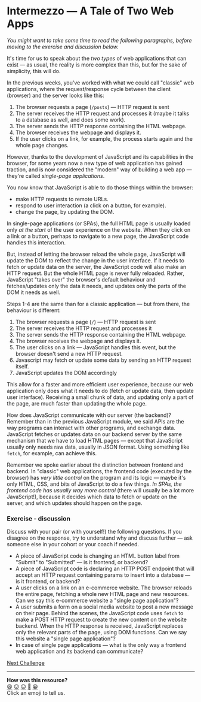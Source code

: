 # Intermezzo — A Tale of Two Web Apps

*You might want to take some time to read the following paragraphs, before moving to the exercise and discussion below.*

It's time for us to speak about the *two types* of web applications that can exist — as usual, the reality is more complex than this, but for the sake of simplicity, this will do.

In the previous weeks, you've worked with what we could call "classic" web applications, where the request/response cycle between the client (browser) and the server looks like this:
1. The browser requests a page (`/posts`) — HTTP request is sent
2. The server receives the HTTP request and processes it (maybe it talks to a database as well, and does some work).
3. The server sends the HTTP response containing the HTML webpage.
4. The browser receives the webpage and displays it.
5. If the user clicks on a link, for example, the process starts again and the whole page changes.

However, thanks to the development of JavaScript and its capabilities in the browser, for some years now a new type of web application has gained traction, and is now considered the "modern" way of building a web app — they're called *single-page applications*.

You now know that JavaScript is able to do those things within the browser:
 * make HTTP requests to remote URLs.
 * respond to user interaction (a click on a button, for example).
 * change the page, by updating the DOM.

In single-page applications (or SPAs), the full HTML page is usually loaded only *at the start* of the user experience on the website. When they click on a link or a button, perhaps to navigate to a new page, the JavaScript code handles this interaction.

But, instead of letting the browser reload the whole page, JavaScript will update the DOM to reflect the change in the user interface. If it needs to fetch or update data on the server, the JavaScript code will also make an HTTP request. But the whole HTML page is never fully reloaded. Rather, JavaScript "takes over" the browser's default behaviour and fetches/updates only the data it needs, and updates only the parts of the DOM it needs as well.

Steps 1-4 are the same than for a classic application — but from there, the behaviour is different:

1. The browser requests a page (`/`) — HTTP request is sent
2. The server receives the HTTP request and processes it
3. The server sends the HTTP response containing the HTML webpage.
4. The browser receives the webpage and displays it.
5. The user clicks on a link — JavaScript handles this event, but the browser doesn't send a new HTTP request.
6. Javascript may fetch or update some data by sending an HTTP request itself.
7. JavaScript updates the DOM accordingly

This allow for a faster and more efficient user experience, because our web application only does what it needs to do (fetch or update data, then update user interface). Receiving a small chunk of data, and updating only a part of the page, are much faster than updating the whole page.

How does JavaScript communicate with our server (the backend)? Remember than in the previous JavaScript module, we said APIs are the way programs can interact with other programs, and exchange data. JavaScript fetches or updates data on our backend server by the same mechanism that we have to load HTML pages — except that JavaScript usually only needs raw data, usually in JSON format. Using something like `fetch`, for example, can achieve this.

Remember we spoke earlier about the distinction between frontend and backend. In "classic" web applications, the frontend code (executed by the browser) has *very little control* on the program and its logic — maybe it's only HTML, CSS, and bits of JavaScript to do a few things. *In SPAs, the frontend code has usually way more control* (there will usually be a lot more JavaScript!), because it decides which data to fetch or update on the server, and which updates should happen on the page.

### Exercise - discussion

Discuss with your pair (or with yourself!) the following questions. If you disagree on the response, try to understand why and discuss further — ask someone else in your cohort or your coach if needed.

 * A piece of JavaScript code is changing an HTML button label from "Submit" to "Submitted" — is it frontend, or backend?
 * A piece of JavaScript code is declaring an HTTP POST endpoint that will accept an HTTP request containing params to insert into a database — is it frontend, or backend?
 * A user clicks on a link on an e-commerce website. The browser reloads the entire page, fetching a whole new HTML page and new resources. Can we say this e-commerce website a "single page application"?
 * A user submits a form on a social media website to post a new message on their page. Behind the scenes, the JavaScript code uses `fetch` to make a POST HTTP request to create the new content on the website backend. When the HTTP response is received, JavaScript replaces only the relevant parts of the page, using DOM functions. Can we say this website a "single page application"?
 * In case of single page applications — what is the only way a frontend web application and its backend can communicate?

[Next Challenge](07_thermostat_frontend.md)

<!-- BEGIN GENERATED SECTION DO NOT EDIT -->

---

**How was this resource?**  
[😫](https://airtable.com/shrUJ3t7KLMqVRFKR?prefill_Repository=makersacademy/javascript-web-applications&prefill_File=contents/06_single_page_apps.md&prefill_Sentiment=😫) [😕](https://airtable.com/shrUJ3t7KLMqVRFKR?prefill_Repository=makersacademy/javascript-web-applications&prefill_File=contents/06_single_page_apps.md&prefill_Sentiment=😕) [😐](https://airtable.com/shrUJ3t7KLMqVRFKR?prefill_Repository=makersacademy/javascript-web-applications&prefill_File=contents/06_single_page_apps.md&prefill_Sentiment=😐) [🙂](https://airtable.com/shrUJ3t7KLMqVRFKR?prefill_Repository=makersacademy/javascript-web-applications&prefill_File=contents/06_single_page_apps.md&prefill_Sentiment=🙂) [😀](https://airtable.com/shrUJ3t7KLMqVRFKR?prefill_Repository=makersacademy/javascript-web-applications&prefill_File=contents/06_single_page_apps.md&prefill_Sentiment=😀)  
Click an emoji to tell us.

<!-- END GENERATED SECTION DO NOT EDIT -->
